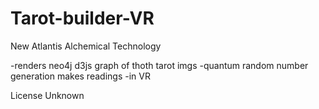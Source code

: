 # Tarot-builder-VR
New Atlantis Alchemical Technology

-renders neo4j d3js graph of thoth tarot imgs
-quantum random number generation makes readings 
-in VR

License Unknown
